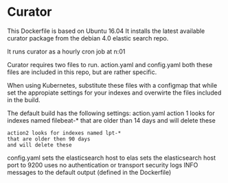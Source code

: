 # Curator

This Dockerfile is based on Ubuntu 16.04
It installs the latest available curator package from the debian 4.0 elastic search repo.

It runs curator as a hourly cron job at n:01

Curator requires two files to run.
action.yaml and config.yaml
both these files are included in this repo, but are rather specific.

When using Kubernetes, substitute these files with a configmap that while set the appropiate settings for your indexes
and overwirte the files included in the build.

The default build has the following settings:
  action.yaml
    action 1 looks for indexes named filebeat-*
    that are older than 14 days
    and will delete these

    action2 looks for indexes named lpt-*
    that are older then 90 days
    and will delete these

  config.yaml
   sets the elasticsearch host to elas
   sets the elasticsearch host port to 9200
   uses no authentication or transport security
   logs INFO messages to the default output (defined in the Dockerfile)


